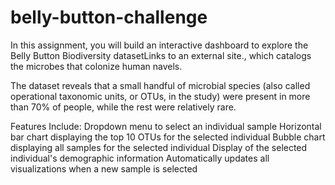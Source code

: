 # belly-button-challenge

In this assignment, you will build an interactive dashboard to explore the Belly Button Biodiversity datasetLinks to an external site., which catalogs the microbes that colonize human navels.

The dataset reveals that a small handful of microbial species (also called operational taxonomic units, or OTUs, in the study) were present in more than 70% of people, while the rest were relatively rare.

Features Include:
Dropdown menu to select an individual sample
Horizontal bar chart displaying the top 10 OTUs for the selected individual
Bubble chart displaying all samples for the selected individual
Display of the selected individual's demographic information
Automatically updates all visualizations when a new sample is selected
